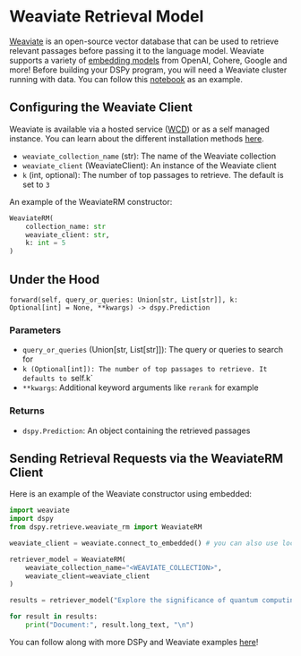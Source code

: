 # Weaviate Retrieval Model
[Weaviate](https://weaviate.io/) is an open-source vector database that can be used to retrieve relevant passages before passing it to the language model. Weaviate supports a variety of [embedding models](https://weaviate.io/developers/weaviate/model-providers) from OpenAI, Cohere, Google and more! Before building your DSPy program, you will need a Weaviate cluster running with data. You can follow this [notebook](https://github.com/weaviate/recipes/blob/main/integrations/llm-frameworks/dspy/Weaviate-Import.ipynb) as an example. 


## Configuring the Weaviate Client 
Weaviate is available via a hosted service ([WCD](https://console.weaviate.cloud/)) or as a self managed instance. You can learn about the different installation methods [here](https://weaviate.io/developers/weaviate/installation#installation-methods). 

* `weaviate_collection_name` (str): The name of the Weaviate collection
* `weaviate_client` (WeaviateClient): An instance of the Weaviate client
* `k` (int, optional): The number of top passages to retrieve. The default is set to `3`

An example of the WeaviateRM constructor: 

```python
WeaviateRM(
    collection_name: str
    weaviate_client: str,
    k: int = 5
)
```

## Under the Hood

`forward(self, query_or_queries: Union[str, List[str]], k: Optional[int] = None, **kwargs) -> dspy.Prediction`

### Parameters
* `query_or_queries` (Union[str, List[str]]): The query or queries to search for
* `k (Optional[int]): The number of top passages to retrieve. It defaults to `self.k`
*  `**kwargs`: Additional keyword arguments like `rerank` for example

### Returns
* `dspy.Prediction`: An object containing the retrieved passages


## Sending Retrieval Requests via the WeaviateRM Client

Here is an example of the Weaviate constructor using embedded:

```python
import weaviate
import dspy
from dspy.retrieve.weaviate_rm import WeaviateRM

weaviate_client = weaviate.connect_to_embedded() # you can also use local or WCD

retriever_model = WeaviateRM(
    weaviate_collection_name="<WEAVIATE_COLLECTION>",
    weaviate_client=weaviate_client 
)

results = retriever_model("Explore the significance of quantum computing", k=5)

for result in results:
    print("Document:", result.long_text, "\n")
```

You can follow along with more DSPy and Weaviate examples [here](https://weaviate.io/developers/integrations/llm-frameworks/dspy)!
